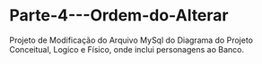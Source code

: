 # Parte-4---Ordem-do-Alterar
Projeto de Modificação do Arquivo MySql do Diagrama do Projeto Conceitual, Logico e Físico, onde inclui personagens ao Banco.
